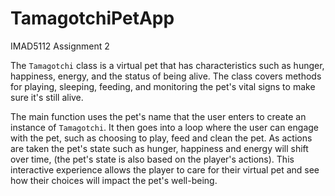 # TamagotchiPetApp
IMAD5112 Assignment 2

The `Tamagotchi` class is a virtual pet that has characteristics such as hunger, happiness, energy, and the status of being alive. The class covers methods for playing, sleeping, feeding, and monitoring the pet's vital signs to make sure it's still alive.  

The main function uses the pet's name that the user enters to create an instance of `Tamagotchi`. It then goes into a loop where the user can engage with the pet, such as choosing to play, feed and clean the pet. As actions are taken the pet's state such as hunger, happiness and energy will shift over time, (the pet's state is also based on the player's actions). This interactive experience allows the player to care for their virtual pet and see how their choices will impact the pet's well-being.
